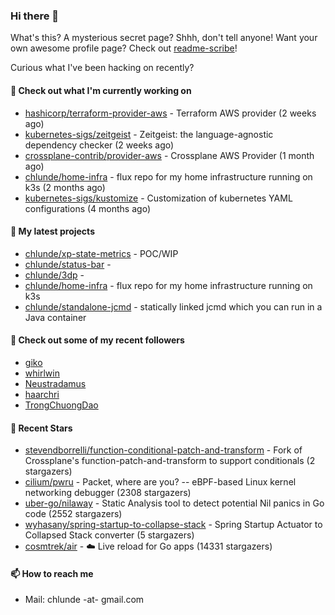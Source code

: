 ### Hi there 👋

What's this? A mysterious secret page? Shhh, don't tell anyone!
Want your own awesome profile page? Check out [readme-scribe](https://github.com/muesli/readme-scribe)!

Curious what I've been hacking on recently?

#### 👷 Check out what I'm currently working on

- [hashicorp/terraform-provider-aws](https://github.com/hashicorp/terraform-provider-aws) - Terraform AWS provider (2 weeks ago)
- [kubernetes-sigs/zeitgeist](https://github.com/kubernetes-sigs/zeitgeist) - Zeitgeist: the language-agnostic dependency checker (2 weeks ago)
- [crossplane-contrib/provider-aws](https://github.com/crossplane-contrib/provider-aws) - Crossplane AWS Provider (1 month ago)
- [chlunde/home-infra](https://github.com/chlunde/home-infra) - flux repo for my home infrastructure running on k3s  (2 months ago)
- [kubernetes-sigs/kustomize](https://github.com/kubernetes-sigs/kustomize) - Customization of kubernetes YAML configurations (4 months ago)

#### 🌱 My latest projects

- [chlunde/xp-state-metrics](https://github.com/chlunde/xp-state-metrics) - POC/WIP
- [chlunde/status-bar](https://github.com/chlunde/status-bar) - 
- [chlunde/3dp](https://github.com/chlunde/3dp) - 
- [chlunde/home-infra](https://github.com/chlunde/home-infra) - flux repo for my home infrastructure running on k3s 
- [chlunde/standalone-jcmd](https://github.com/chlunde/standalone-jcmd) - statically linked jcmd which you can run in a Java container



#### 👯 Check out some of my recent followers

- [giko](https://github.com/giko)
- [whirlwin](https://github.com/whirlwin)
- [Neustradamus](https://github.com/Neustradamus)
- [haarchri](https://github.com/haarchri)
- [TrongChuongDao](https://github.com/TrongChuongDao)

#### 🌟 Recent Stars

- [stevendborrelli/function-conditional-patch-and-transform](https://github.com/stevendborrelli/function-conditional-patch-and-transform) - Fork of Crossplane&#39;s function-patch-and-transform to support conditionals (2 stargazers)
- [cilium/pwru](https://github.com/cilium/pwru) - Packet, where are you? -- eBPF-based Linux kernel networking debugger (2308 stargazers)
- [uber-go/nilaway](https://github.com/uber-go/nilaway) - Static Analysis tool to detect potential Nil panics in Go code (2552 stargazers)
- [wyhasany/spring-startup-to-collapse-stack](https://github.com/wyhasany/spring-startup-to-collapse-stack) - Spring Startup Actuator to Collapsed Stack converter (5 stargazers)
- [cosmtrek/air](https://github.com/cosmtrek/air) - ☁️ Live reload for Go apps (14331 stargazers)

#### 📫 How to reach me

- Mail: chlunde -at- gmail.com
